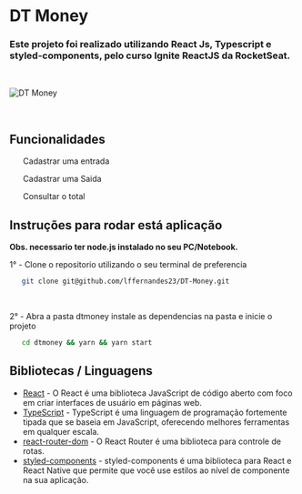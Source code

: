 # DT Money

<h3>Este projeto foi realizado utilizando React Js, Typescript e styled-components, pelo curso Ignite ReactJS da RocketSeat.</h3>

<br />

![DT Money](https://user-images.githubusercontent.com/82827767/151053685-a3f7b08d-7b5e-4d65-9457-5f529eb7596d.gif)

<br />

<h2> Funcionalidades</h2>

<ul>
    <p>Cadastrar uma entrada</p>
    <p>Cadastrar uma Saida</p>
    <p>Consultar o total</p>
</ul>

<h2> Instruções para rodar está aplicação </h2>

<strong>Obs. necessario ter node.js instalado no seu PC/Notebook.</strong>

<p>1° - Clone o repositorio utilizando o seu terminal de preferencia</p>

```bash
   git clone git@github.com/lffernandes23/DT-Money.git
```

</br>

<p>2° - Abra a pasta dtmoney instale as dependencias na pasta e inicie o projeto</p>

```bash
   cd dtmoney && yarn && yarn start
```

<h2>Bibliotecas / Linguagens</h2>

* [React](https://pt-br.reactjs.org/) - O React é uma biblioteca JavaScript de código aberto com foco em criar interfaces de usuário em páginas web.
* [TypeScript](https://www.typescriptlang.org/) - TypeScript é uma linguagem de programação fortemente tipada que se baseia em JavaScript, oferecendo melhores ferramentas em qualquer escala.
* [react-router-dom](https://v5.reactrouter.com/web/guides/quick-start) - O React Router é uma biblioteca para controle de rotas.
* [styled-components](https://styled-components.com/) - styled-components é uma biblioteca para React e React Native que permite que você use estilos ao nível de componente na sua aplicação.

